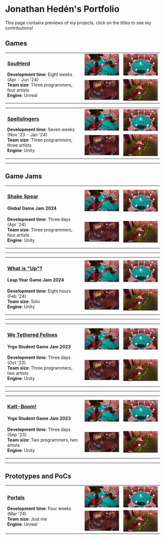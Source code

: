 # Jonathan Hedén's Portfolio

This page contains previews of my projects, click on the titles to see my contributions!

## Games

<table>
  <tr>
  <td width="50%" rowspan="2">

### [SoulHerd](Games/SoulHerd#soulherd)
**Development time**: Eight weeks (Apr - Jun '24)  
**Team size**: Three programmers, four artists  
**Engine**: Unreal 
      
  </td>
  <td width="25%" margin="0px" padding="0px"><img src="Images/SoulHerd/Preview0.jpg" /></td>
  <td width="25%" margin="0px" padding="0px"><img src="Images/SoulHerd/Preview1.jpg" /></td>
  </tr>
  <tr>
  <td width="25%"><img src="Images/SoulHerd/Preview2.png" /></td>
  <td width="25%"><img src="Images/SoulHerd/Preview3.jpg" /></td>
  </tr>
</table>

<table>
  <tr>
    <td width="50%" rowspan="2">

### [Spellslingers](Games/Spellslingers#spellslingers)
**Development time**: Seven weeks (Nov '23 - Jan '24)  
**Team size**: Three programmers, three artists  
**Engine**: Unity  
      
  </td>
  <td width="25%" margin="0px" padding="0px"><img src="Images/Spellslingers/Preview0.jpg" /></td>
  <td width="25%" margin="0px" padding="0px"><img src="Images/Spellslingers/Preview1.jpg" /></td>
  </tr>
  <tr>
  <td width="25%"><img src="Images/Spellslingers/Preview2.png" /></td>
  <td width="25%"><img src="Images/Spellslingers/Preview3.jpg" /></td>
  </tr>
</table>

---

## Game Jams

<table>
  <tr>
    <td width="50%" rowspan="2">

### [Shake Spear](GameJams/ShakeSpear#shakespear)
#### Global Game Jam 2024
**Development time**: Three days (Apr '24)  
**Team size**: Three programmers, four artists  
**Engine**: Unity  
      
  </td>
  <td width="25%" margin="0px" padding="0px"><img src="Images/ShakeSpear/Preview0.jpg" /></td>
  <td width="25%" margin="0px" padding="0px"><img src="Images/ShakeSpear/Preview1.jpg" /></td>
  </tr>
  <tr>
  <td width="25%"><img src="Images/ShakeSpear/Preview2.png" /></td>
  <td width="25%"><img src="Images/ShakeSpear/Preview3.jpg" /></td>
  </tr>
</table>

---

<table>
  <tr>
    <td width="50%" rowspan="2">

### [What is "Up"?](GameJams/WhatIsUp#whatisup)
#### Leap Year Game Jam 2024
**Development time**: Eight hours (Feb '24)  
**Team size**: Solo  
**Engine**: Unity  
      
  </td>
  <td width="25%" margin="0px" padding="0px"><img src="Images/WhatIsUp/Preview0.jpg" /></td>
  <td width="25%" margin="0px" padding="0px"><img src="Images/WhatIsUp/Preview1.jpg" /></td>
  </tr>
  <tr>
  <td width="25%"><img src="Images/WhatIsUp/Preview2.png" /></td>
  <td width="25%"><img src="Images/WhatIsUp/Preview3.jpg" /></td>
  </tr>
</table>

---

<table>
  <tr>
    <td width="50%" rowspan="2">

### [We Tethered Felines](GameJams/WeTetheredFelines#wetetheredfelines)
#### Yrgo Student Game Jam 2023
**Development time**: Three days (Oct '23)  
**Team size**: Three programmers, two artists  
**Engine**: Unity  
      
  </td>
  <td width="25%" margin="0px" padding="0px"><img src="Images/WeTetheredFelines/Preview0.jpg" /></td>
  <td width="25%" margin="0px" padding="0px"><img src="Images/WeTetheredFelines/Preview1.jpg" /></td>
  </tr>
  <tr>
  <td width="25%"><img src="Images/WeTetheredFelines/Preview2.png" /></td>
  <td width="25%"><img src="Images/WeTetheredFelines/Preview3.jpg" /></td>
  </tr>
</table>

---

<table>
  <tr>
    <td width="50%" rowspan="2">
      
### [Katt-Boom!](GameJams/KattBoom#kattboom)
#### Yrgo Student Game Jam 2023
**Development time**: Three days (Sep '23)  
**Team size**: Two programmers, two artists  
**Engine**: Unity  
      
  </td>
  <td width="25%" margin="0px" padding="0px"><img src="Images/KattBoom/Preview0.jpg" /></td>
  <td width="25%" margin="0px" padding="0px"><img src="Images/KattBoom/Preview1.jpg" /></td>
  </tr>
  <tr>
  <td width="25%"><img src="Images/KattBoom/Preview2.png" /></td>
  <td width="25%"><img src="Images/KattBoom/Preview3.jpg" /></td>
  </tr>
</table>

---

## Prototypes and PoCs

<table>
  <tr>
    <td width="50%" rowspan="2">
      
### [Portals](Prototypes/Portals#portals)
**Development time**: Four weeks (Mar '24)  
**Team size**: Just me  
**Engine**: Unreal  
      
  </td>
  <td width="25%" margin="0px" padding="0px"><img src="Images/Portals/Preview0.jpg" /></td>
  <td width="25%" margin="0px" padding="0px"><img src="Images/Portals/Preview1.jpg" /></td>
  </tr>
  <tr>
  <td width="25%"><img src="Images/Portals/Preview2.png" /></td>
  <td width="25%"><img src="Images/Portals/Preview3.jpg" /></td>
  </tr>
</table>
